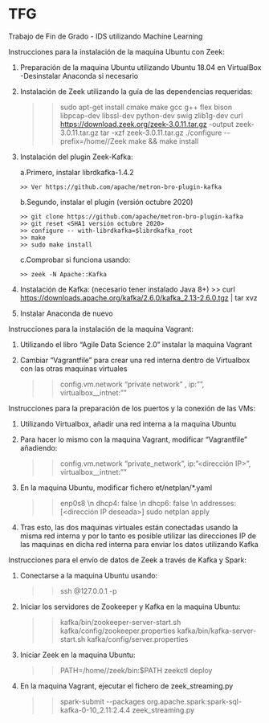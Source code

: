 # TFG
Trabajo de Fin de Grado - IDS utilizando Machine Learning

Instrucciones para la instalación de la maquina Ubuntu con Zeek:

1.	Preparación de la maquina Ubuntu utilizando Ubuntu 18.04 en VirtualBox
	-Desinstalar Anaconda si necesario

2.	Instalación de Zeek utilizando la guía de las dependencias requeridas:
	>> sudo apt-get install cmake make gcc g++ flex bison libpcap-dev libssl-dev python-dev swig zlib1g-dev
	>> curl https://download.zeek.org/zeek-3.0.11.tar.gz -output zeek-3.0.11.tar.gz
	>> tar -xzf zeek-3.0.11.tar.gz
	>> ./configure -- prefix=/home/<user>/Zeek
	>> make && make install

3.	Instalación del plugin Zeek-Kafka:

	a.Primero, instalar librdkafka-1.4.2
	
		>> Ver https://github.com/apache/metron-bro-plugin-kafka
		
	b.Segundo, instalar el plugin (versión octubre 2020)
	
		>> git clone https://github.com/apache/metron-bro-plugin-kafka
		>> git reset <SHA1 versión octubre 2020>
		>> configure -- with-librdkafka=$librdkafka_root
		>> make
		>> sudo make install
		
	c.Comprobar si funciona usando: 
	
		>> zeek -N Apache::Kafka

4.	Instalación de Kafka: (necesario tener instalado Java 8+)
    	>> curl https://downloads.apache.org/kafka/2.6.0/kafka_2.13-2.6.0.tgz | tar xvz

5.	Instalar Anaconda de nuevo


Instrucciones para la instalación de la maquina Vagrant:

1.	Utilizando el libro “Agile Data Science 2.0” instalar la maquina Vagrant 

2.	Cambiar “Vagrantfile” para crear una red interna dentro de Virtualbox con las otras maquinas virtuales
	>> config.vm.network “private network” , ip:”<IP que queramos usar>”, virtualbox__intnet:”<nombre de la red interna>”


Instrucciones para la preparación de los puertos y la conexión de las VMs:
1.	Utilizando Virtualbox, añadir una red interna a la maquina Ubuntu 

2.	Para hacer lo mismo con la maquina Vagrant, modificar “Vagrantfile” añadiendo:
	>> config.vm.network “private_network”, ip:”<dirección IP>”, virtualbox__intnet:”<nombre de la red interna>”

3.	En la maquina Ubuntu, modificar fichero et/netplan/*.yaml
	>> enp0s8 \n dhcp4: false \n dhcp6: false \n addresses:[<dirección IP deseada>]
	>> sudo netplan apply

4.	Tras esto, las dos maquinas virtuales están conectadas usando la misma red interna y por lo tanto es posible utilizar las direcciones IP de las maquinas en dicha red interna para enviar los datos utilizando Kafka


Instrucciones para el envío de datos de Zeek a través de Kafka y Spark:

1.	Conectarse a la maquina Ubuntu usando:
	>>ssh <username>@127.0.0.1 -p <puerto a vm>

2.	Iniciar los servidores de Zookeeper y Kafka en la maquina Ubuntu:
	>> kafka/bin/zookeeper-server-start.sh kafka/config/zookeeper.properties
	>> kafka/bin/kafka-server-start.sh kafka/config/server.properties

3.	Iniciar Zeek en la maquina Ubuntu:
	>> PATH=/home/<username>/zeek/bin:$PATH
	>> zeekctl deploy

4.	En la maquina Vagrant, ejecutar el fichero de zeek_streaming.py
	>> spark-submit --packages org.apache.spark:spark-sql-kafka-0-10_2.11:2.4.4 zeek_streaming.py
